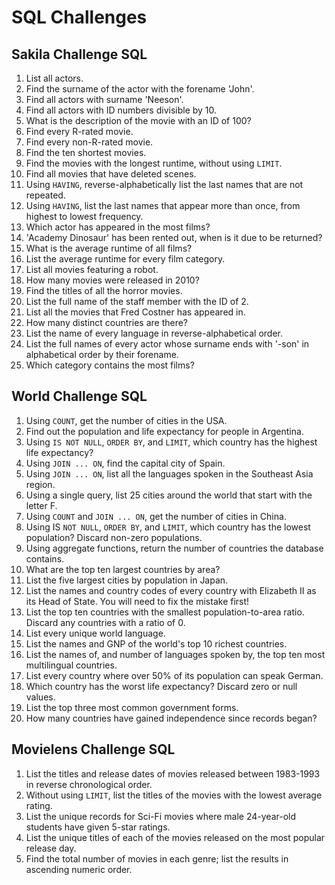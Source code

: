 # SQL Challenges

## Sakila Challenge SQL

1. List all actors.
2. Find the surname of the actor with the forename 'John'.
3. Find all actors with surname 'Neeson'.
4. Find all actors with ID numbers divisible by 10.
5. What is the description of the movie with an ID of 100?
6. Find every R-rated movie.
7. Find every non-R-rated movie.
8. Find the ten shortest movies.
9. Find the movies with the longest runtime, without using `LIMIT`.
10. Find all movies that have deleted scenes.
11. Using `HAVING`, reverse-alphabetically list the last names that are not repeated.
12. Using `HAVING`, list the last names that appear more than once, from highest to lowest frequency.
13. Which actor has appeared in the most films?
14. 'Academy Dinosaur' has been rented out, when is it due to be returned?
15. What is the average runtime of all films?
16. List the average runtime for every film category.
17. List all movies featuring a robot.
18. How many movies were released in 2010?
19. Find the titles of all the horror movies.
20. List the full name of the staff member with the ID of 2.
21. List all the movies that Fred Costner has appeared in.
22. How many distinct countries are there?
23. List the name of every language in reverse-alphabetical order.
24. List the full names of every actor whose surname ends with '-son' in alphabetical order by their forename.
25. Which category contains the most films?

## World Challenge SQL

1. Using `COUNT`, get the number of cities in the USA.
2. Find out the population and life expectancy for people in Argentina.
3. Using `IS NOT NULL`, `ORDER BY`, and `LIMIT`, which country has the highest life expectancy?
4. Using `JOIN ... ON`, find the capital city of Spain.
5. Using `JOIN ... ON`, list all the languages spoken in the Southeast Asia region.
6. Using a single query, list 25 cities around the world that start with the letter F.
7. Using `COUNT` and `JOIN ... ON`, get the number of cities in China.
8. Using IS `NOT NULL`, `ORDER BY`, and `LIMIT`, which country has the lowest population? Discard non-zero populations.
9. Using aggregate functions, return the number of countries the database contains.
10. What are the top ten largest countries by area?
11. List the five largest cities by population in Japan.
12. List the names and country codes of every country with Elizabeth II as its Head of State. You will need to fix the mistake first!
13. List the top ten countries with the smallest population-to-area ratio. Discard any countries with a ratio of 0.
14. List every unique world language.
15. List the names and GNP of the world's top 10 richest countries.
16. List the names of, and number of languages spoken by, the top ten most multilingual countries.
17. List every country where over 50% of its population can speak German.
18. Which country has the worst life expectancy? Discard zero or null values.
19. List the top three most common government forms.
20. How many countries have gained independence since records began?

## Movielens Challenge SQL

1. List the titles and release dates of movies released between 1983-1993 in reverse chronological order.
2. Without using `LIMIT`, list the titles of the movies with the lowest average rating.
3. List the unique records for Sci-Fi movies where male 24-year-old students have given 5-star ratings.
4. List the unique titles of each of the movies released on the most popular release day.
5. Find the total number of movies in each genre; list the results in ascending numeric order.

